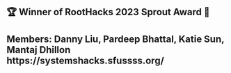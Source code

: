 <h2>🏆 Winner of RootHacks 2023 Sprout Award 🌱   <h2>
Members: Danny Liu, Pardeep Bhattal, Katie Sun, Mantaj Dhillon
<br>
https://systemshacks.sfussss.org/
